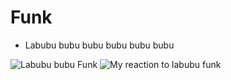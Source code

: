 # Funk
 - Labubu bubu bubu bubu bubu bubu

![Labubu bubu Funk](https://i1.sndcdn.com/artworks-XncmzJbt0fCQTfbJ-hoaxMw-t500x500.png)
![My reaction to labubu funk](https://media.tenor.com/Q3b1YTov9MUAAAAe/monsters-vs-aliens-bob.png)
